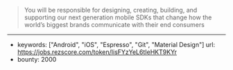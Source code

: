 >You will be responsible for designing, creating, building, and supporting our next generation mobile SDKs that change how the world’s biggest brands communicate with their end consumers
------
- keywords: ["Android", "iOS", "Espresso", "Git", "Material Design"]
url: https://jobs.rezscore.com/token/IisFYzYeL6tIeHKT9KYr
- bounty: 2000
